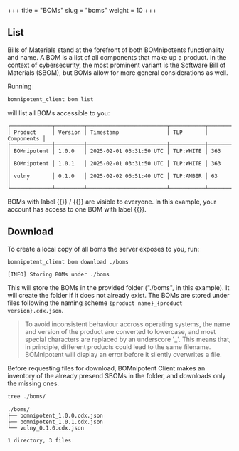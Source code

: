 +++
title = "BOMs"
slug = "boms"
weight = 10
+++

## List

Bills of Materials stand at the forefront of both BOMnipotents functionality and name. A BOM is a list of all components that make up a product. In the context of cybersecurity, the most prominent variant is the Software Bill of Materials (SBOM), but BOMs allow for more general considerations as well.

Running
```bash
bomnipotent_client bom list
```
will list all BOMs accessible to you:
```
╭─────────────┬─────────┬─────────────────────────┬───────────┬────────────╮
│ Product     │ Version │ Timestamp               │ TLP       │ Components │
├─────────────┼─────────┼─────────────────────────┼───────────┼────────────┤
│ BOMnipotent │ 1.0.0   │ 2025-02-01 03:31:50 UTC │ TLP:WHITE │ 363        │
│ BOMnipotent │ 1.0.1   │ 2025-02-01 03:31:50 UTC │ TLP:WHITE │ 363        │
│ vulny       │ 0.1.0   │ 2025-02-02 06:51:40 UTC │ TLP:AMBER │ 63         │
╰─────────────┴─────────┴─────────────────────────┴───────────┴────────────╯
```

BOMs with label {{<tlp-white>}} / {{<tlp-clear>}} are visible to everyone. In this example, your account has access to one BOM with label {{<tlp-amber>}}.

## Download

To create a local copy of all boms the server exposes to you, run:
```bash
bomnipotent_client bom download ./boms
```
```
[INFO] Storing BOMs under ./boms
```

This will store the BOMs in the provided folder ("./boms", in this example). It will create the folder if it does not already exist. The BOMs are stored under files following the naming scheme `{product name}_{product version}.cdx.json`.

> To avoid inconsistent behaviour accross operating systems, the name and version of the product are converted to lowercase, and most special characters are replaced by an underscore '_'. This means that, in principle, different products could lead to the same filename. BOMnipotent will display an error before it silently overwrites a file.

Before requesting files for download, BOMnipotent Client makes an inventory of the already presend SBOMs in the folder, and downloads only the missing ones.

```bash
tree ./boms/
```
```
./boms/
├── bomnipotent_1.0.0.cdx.json
├── bomnipotent_1.0.1.cdx.json
└── vulny_0.1.0.cdx.json

1 directory, 3 files
```

